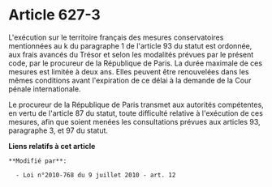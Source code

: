 # Article 627-3

L'exécution sur le territoire français des mesures conservatoires mentionnées au k du paragraphe 1 de l'article 93 du statut
est ordonnée, aux frais avancés du Trésor et selon les modalités prévues par le présent code, par le procureur de la
République de Paris. La durée maximale de ces mesures est limitée à deux ans. Elles peuvent être renouvelées dans les mêmes
conditions avant l'expiration de ce délai à la demande de la Cour pénale internationale. 

Le procureur de la République de Paris transmet aux autorités compétentes, en vertu de l'article 87 du statut, toute
difficulté relative à l'exécution de ces mesures, afin que soient menées les consultations prévues aux articles 93,
paragraphe 3, et 97 du statut.

**Liens relatifs à cet article**

	**Modifié par**:

	  - Loi n°2010-768 du 9 juillet 2010 - art. 12
